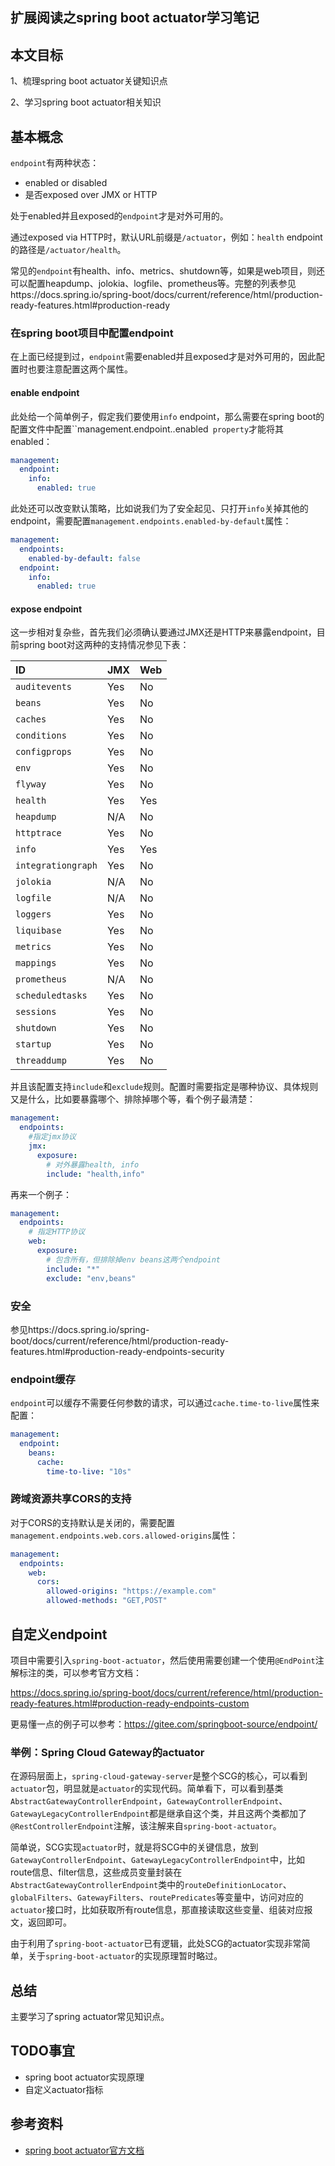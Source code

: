 

## 扩展阅读之spring boot actuator学习笔记

## 本文目标

1、梳理spring boot actuator关键知识点

2、学习spring boot actuator相关知识



## 基本概念

`endpoint`有两种状态：

- enabled or disabled
- 是否exposed over JMX or HTTP

处于enabled并且exposed的`endpoint`才是对外可用的。

通过exposed via HTTP时，默认URL前缀是`/actuator`，例如：`health` endpoint的路径是`/actuator/health`。

常见的`endpoint`有health、info、metrics、shutdown等，如果是web项目，则还可以配置heapdump、jolokia、logfile、prometheus等。完整的列表参见https://docs.spring.io/spring-boot/docs/current/reference/html/production-ready-features.html#production-ready 



### 在spring boot项目中配置endpoint

在上面已经提到过，`endpoint`需要enabled并且exposed才是对外可用的，因此配置时也要注意配置这两个属性。

#### enable endpoint

此处给一个简单例子，假定我们要使用`info` endpoint，那么需要在spring boot的配置文件中配置``management.endpoint.<id>.enabled` property`才能将其enabled：

```yaml
management:
  endpoint:
    info:
      enabled: true
```

此处还可以改变默认策略，比如说我们为了安全起见、只打开`info`关掉其他的endpoint，需要配置`management.endpoints.enabled-by-default`属性：

```yaml
management:
  endpoints:
    enabled-by-default: false
  endpoint:
    info:
      enabled: true
```

#### expose endpoint

这一步相对复杂些，首先我们必须确认要通过JMX还是HTTP来暴露endpoint，目前spring boot对这两种的支持情况参见下表：



| ID                 | JMX  | Web  |
| :----------------- | :--- | :--- |
| `auditevents`      | Yes  | No   |
| `beans`            | Yes  | No   |
| `caches`           | Yes  | No   |
| `conditions`       | Yes  | No   |
| `configprops`      | Yes  | No   |
| `env`              | Yes  | No   |
| `flyway`           | Yes  | No   |
| `health`           | Yes  | Yes  |
| `heapdump`         | N/A  | No   |
| `httptrace`        | Yes  | No   |
| `info`             | Yes  | Yes  |
| `integrationgraph` | Yes  | No   |
| `jolokia`          | N/A  | No   |
| `logfile`          | N/A  | No   |
| `loggers`          | Yes  | No   |
| `liquibase`        | Yes  | No   |
| `metrics`          | Yes  | No   |
| `mappings`         | Yes  | No   |
| `prometheus`       | N/A  | No   |
| `scheduledtasks`   | Yes  | No   |
| `sessions`         | Yes  | No   |
| `shutdown`         | Yes  | No   |
| `startup`          | Yes  | No   |
| `threaddump`       | Yes  | No   |

并且该配置支持`include`和`exclude`规则。配置时需要指定是哪种协议、具体规则又是什么，比如要暴露哪个、排除掉哪个等，看个例子最清楚：

```yaml
management:
  endpoints:
  	#指定jmx协议
    jmx:
      exposure:
      	# 对外暴露health, info
        include: "health,info"
```

再来一个例子：

```yaml
management:
  endpoints:
  	# 指定HTTP协议
    web:
      exposure:
      	# 包含所有，但排除掉env beans这两个endpoint
        include: "*"
        exclude: "env,beans"
```



### 安全

参见https://docs.spring.io/spring-boot/docs/current/reference/html/production-ready-features.html#production-ready-endpoints-security

### endpoint缓存

`endpoint`可以缓存不需要任何参数的请求，可以通过`cache.time-to-live`属性来配置：

```yaml
management:
  endpoint:
    beans:
      cache:
        time-to-live: "10s"
```



### 跨域资源共享CORS的支持

对于CORS的支持默认是关闭的，需要配置`management.endpoints.web.cors.allowed-origins`属性：

```yaml
management:
  endpoints:
    web:
      cors:
        allowed-origins: "https://example.com"
        allowed-methods: "GET,POST"
```



## 自定义endpoint

项目中需要引入`spring-boot-actuator`，然后使用需要创建一个使用`@EndPoint`注解标注的类，可以参考官方文档：

https://docs.spring.io/spring-boot/docs/current/reference/html/production-ready-features.html#production-ready-endpoints-custom

更易懂一点的例子可以参考：https://gitee.com/springboot-source/endpoint/



### 举例：Spring Cloud Gateway的actuator

在源码层面上，`spring-cloud-gateway-server`是整个SCG的核心，可以看到`actuator`包，明显就是`actuator`的实现代码。简单看下，可以看到基类`AbstractGatewayControllerEndpoint`，`GatewayControllerEndpoint`、 `GatewayLegacyControllerEndpoint`都是继承自这个类，并且这两个类都加了`@RestControllerEndpoint`注解，该注解来自`spring-boot-actuator`。

简单说，SCG实现`actuator`时，就是将SCG中的关键信息，放到`GatewayControllerEndpoint`、`GatewayLegacyControllerEndpoint`中，比如route信息、filter信息，这些成员变量封装在`AbstractGatewayControllerEndpoint`类中的`routeDefinitionLocator`、`globalFilters`、`GatewayFilters`、`routePredicates`等变量中，访问对应的`actuator`接口时，比如获取所有route信息，那直接读取这些变量、组装对应报文，返回即可。

由于利用了`spring-boot-actuator`已有逻辑，此处SCG的actuator实现非常简单，关于`spring-boot-actuator`的实现原理暂时略过。

## 总结

主要学习了spring actuator常见知识点。



## TODO事宜

- spring boot actuator实现原理
- 自定义actuator指标




## 参考资料

- [spring boot actuator官方文档](https://docs.spring.io/spring-boot/docs/current/reference/html/production-ready-features.html#production-ready)